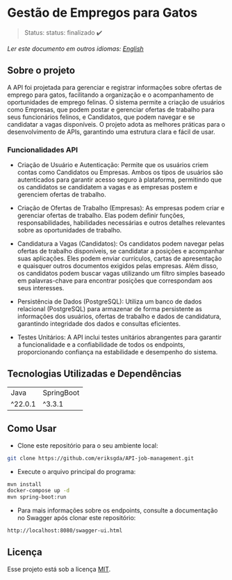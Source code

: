<h1>Gestão de Empregos para Gatos</h1>

> Status: status: finalizado ✔️

_Ler este documento em outros idiomas:_
[_English_](../README.md)

## Sobre o projeto

A API foi projetada para gerenciar e registrar informações sobre ofertas de emprego para gatos, facilitando a organização e o acompanhamento de oportunidades de emprego felinas. O sistema permite a criação de usuários como Empresas, que podem postar e gerenciar ofertas de trabalho para seus funcionários felinos, e Candidatos, que podem navegar e se candidatar a vagas disponíveis. O projeto adota as melhores práticas para o desenvolvimento de APIs, garantindo uma estrutura clara e fácil de usar.

### Funcionalidades API

- Criação de Usuário e Autenticação: Permite que os usuários criem contas como Candidatos ou Empresas. Ambos os tipos de usuários são autenticados para garantir acesso seguro à plataforma, permitindo que os candidatos se candidatem a vagas e as empresas postem e gerenciem ofertas de trabalho.

- Criação de Ofertas de Trabalho (Empresas): As empresas podem criar e gerenciar ofertas de trabalho. Elas podem definir funções, responsabilidades, habilidades necessárias e outros detalhes relevantes sobre as oportunidades de trabalho.

- Candidatura a Vagas (Candidatos): Os candidatos podem navegar pelas ofertas de trabalho disponíveis, se candidatar a posições e acompanhar suas aplicações. Eles podem enviar currículos, cartas de apresentação e quaisquer outros documentos exigidos pelas empresas. Além disso, os candidatos podem buscar vagas utilizando um filtro simples baseado em palavras-chave para encontrar posições que correspondam aos seus interesses.

- Persistência de Dados (PostgreSQL): Utiliza um banco de dados relacional (PostgreSQL) para armazenar de forma persistente as informações dos usuários, ofertas de trabalho e dados de candidatura, garantindo integridade dos dados e consultas eficientes.

- Testes Unitários: A API inclui testes unitários abrangentes para garantir a funcionalidade e a confiabilidade de todos os endpoints, proporcionando confiança na estabilidade e desempenho do sistema.

## Tecnologias Utilizadas e Dependências

<table>
  <tr>
    <td>Java</td>
    <td>SpringBoot</td>
  </tr>
  <tr>
    <td>^22.0.1</td>
    <td>^3.3.1</td>
  </tr>
</table>

## Como Usar

- Clone este repositório para o seu ambiente local:

```bash
git clone https://github.com/eriksgda/API-job-management.git
```

- Execute o arquivo principal do programa:

```bash
mvn install
docker-compose up -d
mvn spring-boot:run
```

- Para mais informações sobre os endpoints, consulte a documentação no Swagger após clonar este repositório:

```bash
http://localhost:8080/swagger-ui.html
```
## Licença

Esse projeto está sob a licença [MIT](./../LICENSE).
